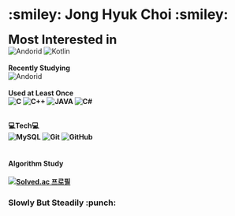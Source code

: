 <h1>:smiley: Jong Hyuk Choi :smiley:</h1>

<strong><span style="font-size:25px">Most Interested in</span></strong> <br>
![Andorid](https://img.shields.io/badge/Android-3DDC84.svg?&style=for-the-badge&logo=Android&logoColor=white) 
![Kotlin](https://img.shields.io/badge/Kotlin-7F52FF.svg?&style=for-the-badge&logo=Kotlin&logoColor=white) <br><br>
<strong>Recently Studying</strong><br>
![Andorid](https://img.shields.io/badge/Android-3DDC84.svg?&style=for-the-badge&logo=Android&logoColor=white)<br><br>
<strong>Used at Least Once<br>
![C](https://img.shields.io/badge/C-A8B9CC.svg?&style=for-the-badge&logo=C&logoColor=white)
![C++](https://img.shields.io/badge/C++-00599C.svg?&style=for-the-badge&logo=c%2B%2B&logoColor=white)
![JAVA](https://img.shields.io/badge/java-007396.svg?&style=for-the-badge&logo=java&logoColor=white)
![C#](https://img.shields.io/badge/C_Sharp-239128.svg?&style=for-the-badge&logo=CSharp&logoColor=white) <br><br>

<strong>💻Tech💻<br>
![MySQL](https://img.shields.io/badge/MySQL-4479A1.svg?&style=for-the-badge&logo=MySQL&logoColor=white)
![Git](https://img.shields.io/badge/Git-F05032.svg?&style=for-the-badge&logo=Git&logoColor=white)
![GitHub](https://img.shields.io/badge/GitHub-181717.svg?&style=for-the-badge&logo=GitHub&logoColor=white) <br><br>

<h4>Algorithm Study</h4>

[![Solved.ac
프로필](http://mazassumnida.wtf/api/mini/generate_badge?boj=harry7408)](https://solved.ac/harry7408)

<h3>Slowly But Steadily :punch:</h3>



